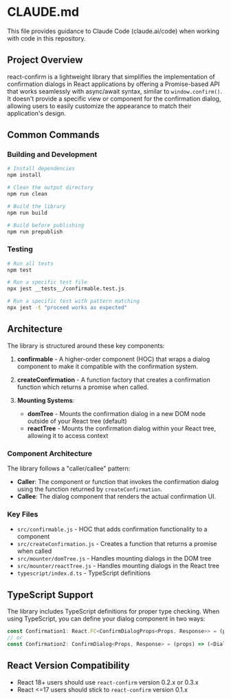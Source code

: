# CLAUDE.md

This file provides guidance to Claude Code (claude.ai/code) when working with code in this repository.

## Project Overview

react-confirm is a lightweight library that simplifies the implementation of confirmation dialogs in React applications by offering a Promise-based API that works seamlessly with async/await syntax, similar to `window.confirm()`. It doesn't provide a specific view or component for the confirmation dialog, allowing users to easily customize the appearance to match their application's design.

## Common Commands

### Building and Development

```bash
# Install dependencies
npm install

# Clean the output directory
npm run clean

# Build the library
npm run build

# Build before publishing
npm run prepublish
```

### Testing

```bash
# Run all tests
npm test

# Run a specific test file
npx jest __tests__/confirmable.test.js

# Run a specific test with pattern matching
npx jest -t "proceed works as expected"
```

## Architecture

The library is structured around these key components:

1. **confirmable** - A higher-order component (HOC) that wraps a dialog component to make it compatible with the confirmation system.

2. **createConfirmation** - A function factory that creates a confirmation function which returns a promise when called.

3. **Mounting Systems**:
   - **domTree** - Mounts the confirmation dialog in a new DOM node outside of your React tree (default)
   - **reactTree** - Mounts the confirmation dialog within your React tree, allowing it to access context

### Component Architecture

The library follows a "caller/callee" pattern:

- **Caller**: The component or function that invokes the confirmation dialog using the function returned by `createConfirmation`.
- **Callee**: The dialog component that renders the actual confirmation UI.

### Key Files

- `src/confirmable.js` - HOC that adds confirmation functionality to a component
- `src/createConfirmation.js` - Creates a function that returns a promise when called
- `src/mounter/domTree.js` - Handles mounting dialogs in the DOM tree
- `src/mounter/reactTree.js` - Handles mounting dialogs in the React tree
- `typescript/index.d.ts` - TypeScript definitions

## TypeScript Support

The library includes TypeScript definitions for proper type checking. When using TypeScript, you can define your dialog component in two ways:

```ts
const Confirmation1: React.FC<ConfirmDialogProps<Props, Response>> = (props) => (<Dialog></Dialog>)
// or
const Confirmation2: ConfirmDialog<Props, Response> = (props) => (<Dialog></Dialog>)
```

## React Version Compatibility

- React 18+ users should use `react-confirm` version 0.2.x or 0.3.x
- React <=17 users should stick to `react-confirm` version 0.1.x